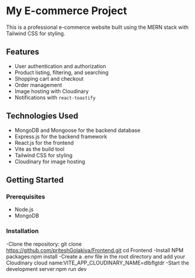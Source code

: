# My E-commerce Project

This is a professional e-commerce website built using the MERN stack with Tailwind CSS for styling.

## Features

- User authentication and authorization
- Product listing, filtering, and searching
- Shopping cart and checkout
- Order management
- Image hosting with Cloudinary
- Notifications with `react-toastify`

## Technologies Used

- MongoDB and Mongoose for the backend database
- Express.js for the backend framework
- React.js for the frontend
- Vite as the build tool
- Tailwind CSS for styling
- Cloudinary for image hosting

## Getting Started

### Prerequisites

- Node.js
- MongoDB

### Installation

-Clone the repository: git clone https://github.com/priteshGolakiya/Frontend.git
cd Frontend
-Install NPM packages:npm install
-Create a .env file in the root directory and add your Cloudinary cloud name:VITE_APP_CLOUDINARY_NAME=dlbflgtdr
-Start the development server:npm run dev


